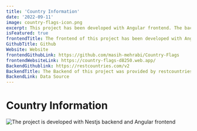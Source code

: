```yaml
---
title: 'Country Information'
date: '2022-09-11'
image: country-flags-icon.png
excerpt: This project has been developed with Angular frontend. The backend of this project is an open source RestApi. For complete documentation of this project Click here. 
isFeatured: true
frontendTitle: The frontend of this project has been developed with Angular and deployed on Firebase. The code can be viewd on github and the website can be visited with the following links 
GithubTitle: Github
Website: Website
frontendGithubLink: https://github.com/masih-mehrabi/Country-Flags
frontendWebsiteLink: https://country-flags-d8250.web.app/
BackendGithublink: https://restcountries.com/v2
BackendTitle: The Backend of this project was provided by restcountries.com. They provide routes, using which factual data can be retreived. Their services are open source and free to use
BackendLink: Data Source
---
```


# Country Information





![The project is developed with Nestjs backend and Angular frontend](Bunny-bookmark.jpg)